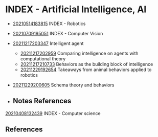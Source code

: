 ---
---
# INDEX - Artificial Intelligence, AI

-   [20210514183815](/notes/20210514183815) INDEX - Robotics

-   [20210709195051](/notes/20210709195051) INDEX - Computer Vision

-   [20211217203347](/notes/20211217203347) Intelligent agent

    -   [20211217202959](/notes/20211217202959) Comparing intelligence on agents with
        computational theory
    -   [20211217210733](/notes/20211217210733) Behaviors as the building block of
        intelligence
    -   [20211229192654](/notes/20211229192654) Takeaways from animal behaviors applied
        to robotics

-   [20211229200605](/notes/20211229200605) Schema theory and behaviors

-   ## Notes References

[20210408132439](/notes/20210408132439) INDEX - Computer science

## References
